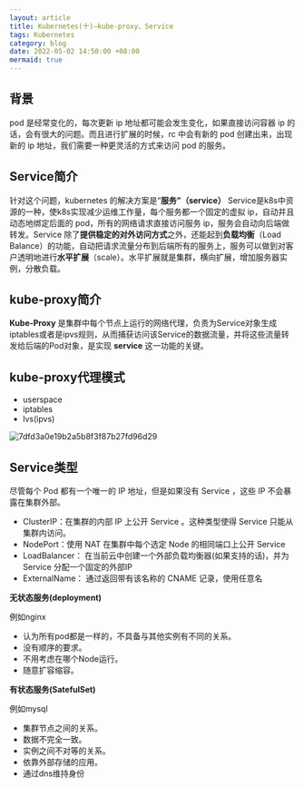 ```yaml
---
layout: article
title: Kubernetes(十)—kube-proxy、Service
tags: Kubernetes
category: blog
date: 2022-05-02 14:50:00 +08:00
mermaid: true
---
```

## 背景
pod 是经常变化的，每次更新 ip 地址都可能会发生变化，如果直接访问容器 ip 的话，会有很大的问题。而且进行扩展的时候，rc 中会有新的 pod 创建出来，出现新的 ip 地址，我们需要一种更灵活的方式来访问 pod 的服务。

## Service简介

针对这个问题，kubernetes 的解决方案是“**服务”（service）** Service是k8s中资源的一种，使k8s实现减少运维工作量，每个服务都一个固定的虚拟 ip，自动并且动态地绑定后面的 pod，所有的网络请求直接访问服务 ip，服务会自动向后端做转发。Service 除了**提供稳定的对外访问方式**之外，还能起到**负载均衡**（Load Balance）的功能，自动把请求流量分布到后端所有的服务上，服务可以做到对客户透明地进行**水平扩展**（scale）。水平扩展就是集群，横向扩展，增加服务器实例，分散负载。

## kube-proxy简介
**Kube-Proxy** 是集群中每个节点上运行的网络代理，负责为Service对象生成iptables或者是ipvs规则，从而捕获访问该Service的数据流量，并将这些流量转发给后端的Pod对象，是实现 **service** 这一功能的关键。

## kube-proxy代理模式
- userspace
- iptables
- lvs(ipvs)

![7dfd3a0e19b2a5b8f3f87b27fd96d29](https://user-images.githubusercontent.com/62100249/192090495-5f40ab2d-1d56-445b-8208-b8ab78017148.png)


## Service类型

尽管每个 Pod 都有一个唯一的 IP 地址，但是如果没有 Service ，这些 IP 不会暴露在集群外部。

- ClusterIP：在集群的内部 IP 上公开 Service 。这种类型使得 Service 只能从集群内访问。
- NodePort：使用 NAT 在集群中每个选定 Node 的相同端口上公开 Service
- LoadBalancer： 在当前云中创建一个外部负载均衡器(如果支持的话)，并为 Service 分配一个固定的外部IP
- ExternalName： 通过返回带有该名称的 CNAME 记录，使用任意名

**无状态服务(deployment)**

例如nginx

- 认为所有pod都是一样的，不具备与其他实例有不同的关系。
- 没有顺序的要求。
- 不用考虑在哪个Node运行。
- 随意扩容缩容。

**有状态服务(SatefulSet)**

例如mysql

-  集群节点之间的关系。
- 数据不完全一致。
- 实例之间不对等的关系。
- 依靠外部存储的应用。
- 通过dns维持身份

